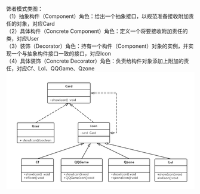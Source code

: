 <p>饰者模式类图：<br />（1）抽象构件（Component）角色：给出一个抽象接口，以规范准备接收附加责任的对象，对应Card<br />（2）具体构件（Concrete Component）角色：定义一个将要接收附加责任的类，对应User<br />（3）装饰（Decorator）角色：持有一个构件（Component）对象的实例，并实现一个与抽象构件接口一致的接口，对应Icon<br />（4）具体装饰（Concrete Decorator）角色：负责给构件对象添加上附加的责任，对应Cf、Lol、QQGame、Qzone<br /><img src="https://github.com/huanongying1201/MyPattern/blob/master/img/%E8%A3%85%E9%A5%B0%E8%80%85%E6%A8%A1%E5%BC%8F%E7%B1%BB%E5%9B%BE.png?raw=true" alt="" /></p>
